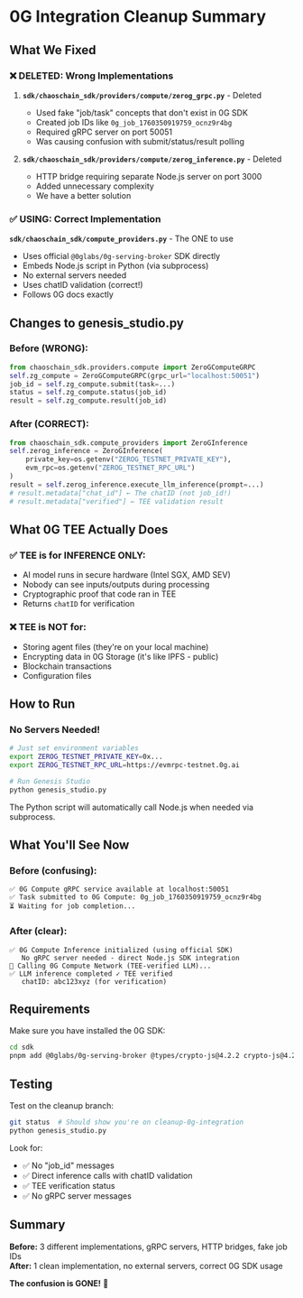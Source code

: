 # 0G Integration Cleanup Summary

## What We Fixed

### ❌ DELETED: Wrong Implementations

1. **`sdk/chaoschain_sdk/providers/compute/zerog_grpc.py`** - Deleted
   - Used fake "job/task" concepts that don't exist in 0G SDK
   - Created job IDs like `0g_job_1760350919759_ocnz9r4bg`
   - Required gRPC server on port 50051
   - Was causing confusion with submit/status/result polling
   
2. **`sdk/chaoschain_sdk/providers/compute/zerog_inference.py`** - Deleted
   - HTTP bridge requiring separate Node.js server on port 3000
   - Added unnecessary complexity
   - We have a better solution

### ✅ USING: Correct Implementation

**`sdk/chaoschain_sdk/compute_providers.py`** - The ONE to use
- Uses official `@0glabs/0g-serving-broker` SDK directly
- Embeds Node.js script in Python (via subprocess)
- No external servers needed
- Uses chatID validation (correct!)
- Follows 0G docs exactly

## Changes to genesis_studio.py

### Before (WRONG):
```python
from chaoschain_sdk.providers.compute import ZeroGComputeGRPC
self.zg_compute = ZeroGComputeGRPC(grpc_url="localhost:50051")
job_id = self.zg_compute.submit(task=...)
status = self.zg_compute.status(job_id)
result = self.zg_compute.result(job_id)
```

### After (CORRECT):
```python
from chaoschain_sdk.compute_providers import ZeroGInference
self.zerog_inference = ZeroGInference(
    private_key=os.getenv("ZEROG_TESTNET_PRIVATE_KEY"),
    evm_rpc=os.getenv("ZEROG_TESTNET_RPC_URL")
)
result = self.zerog_inference.execute_llm_inference(prompt=...)
# result.metadata["chat_id"] ← The chatID (not job_id!)
# result.metadata["verified"] ← TEE validation result
```

## What 0G TEE Actually Does

### ✅ TEE is for INFERENCE ONLY:
- AI model runs in secure hardware (Intel SGX, AMD SEV)
- Nobody can see inputs/outputs during processing
- Cryptographic proof that code ran in TEE
- Returns `chatID` for verification

### ❌ TEE is NOT for:
- Storing agent files (they're on your local machine)
- Encrypting data in 0G Storage (it's like IPFS - public)
- Blockchain transactions
- Configuration files

## How to Run

### No Servers Needed!
```bash
# Just set environment variables
export ZEROG_TESTNET_PRIVATE_KEY=0x...
export ZEROG_TESTNET_RPC_URL=https://evmrpc-testnet.0g.ai

# Run Genesis Studio
python genesis_studio.py
```

The Python script will automatically call Node.js when needed via subprocess.

## What You'll See Now

### Before (confusing):
```
✅ 0G Compute gRPC service available at localhost:50051
✅ Task submitted to 0G Compute: 0g_job_1760350919759_ocnz9r4bg
⏳ Waiting for job completion...
```

### After (clear):
```
✅ 0G Compute Inference initialized (using official SDK)
   No gRPC server needed - direct Node.js SDK integration
🤖 Calling 0G Compute Network (TEE-verified LLM)...
✅ LLM inference completed ✓ TEE verified
   chatID: abc123xyz (for verification)
```

## Requirements

Make sure you have installed the 0G SDK:
```bash
cd sdk
pnpm add @0glabs/0g-serving-broker @types/crypto-js@4.2.2 crypto-js@4.2.0
```

## Testing

Test on the cleanup branch:
```bash
git status  # Should show you're on cleanup-0g-integration
python genesis_studio.py
```

Look for:
- ✅ No "job_id" messages
- ✅ Direct inference calls with chatID validation
- ✅ TEE verification status
- ✅ No gRPC server messages

## Summary

**Before:** 3 different implementations, gRPC servers, HTTP bridges, fake job IDs  
**After:** 1 clean implementation, no external servers, correct 0G SDK usage

**The confusion is GONE!** 🎉
